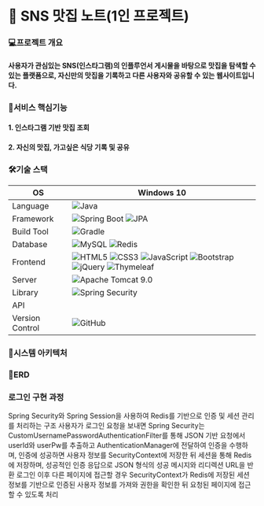 # 🍴  SNS 맛집 노트(1인 프로젝트)

### 💻프로젝트 개요
#### 사용자가 관심있는 SNS(인스타그램)의 인플루언서 게시물을 바탕으로 맛집을 탐색할 수 있는 플랫폼으로, 자신만의 맛집을 기록하고 다른 사용자와 공유할 수 있는 웹사이트입니다.

### 🎯서비스 핵심기능
#### 1. 인스타그램 기반 맛집 조회
#### 2. 자신의 맛집, 가고싶은 식당 기록 및 공유

### 🛠기술 스택
OS | Windows 10
--- | --- |
Language | ![Java](https://img.shields.io/badge/JAVA-000?style=for-the-badge&logo=java&logoColor=white)
Framework | ![Spring Boot](https://img.shields.io/badge/Spring%20Boot-6DB33F?style=for-the-badge&logo=springboot&logoColor=white) ![JPA](https://img.shields.io/badge/JPA-326690?style=for-the-badge&logo=hibernate&logoColor=white)
Build Tool | ![Gradle](https://img.shields.io/badge/Gradle-02303A?style=for-the-badge&logo=gradle&logoColor=white)
Database | ![MySQL](https://img.shields.io/badge/MySQL-4479A1?style=for-the-badge&logo=mysql&logoColor=white) ![Redis](https://img.shields.io/badge/redis-DC382D?style=for-the-badge&logo=redis&logoColor=white)
Frontend | ![HTML5](https://img.shields.io/badge/html5-E34F26?style=for-the-badge&logo=html5&logoColor=white) ![CSS3](https://img.shields.io/badge/css3-1572B6?style=for-the-badge&logo=css3&logoColor=white) ![JavaScript](https://img.shields.io/badge/javascript-F7DF1E?style=for-the-badge&logo=javascript&logoColor=black) ![Bootstrap](https://img.shields.io/badge/Bootstrap-7952B3?style=for-the-badge&logo=bootstrap&logoColor=white) ![jQuery](https://img.shields.io/badge/jQuery-0769AD?style=for-the-badge&logo=jquery&logoColor=white) ![Thymeleaf](https://img.shields.io/badge/thymeleaf-005F0F?style=for-the-badge&logo=thymeleaf&logoColor=white)
Server | ![Apache Tomcat 9.0](https://img.shields.io/badge/Apache%20Tomcat%20-F8DC75?style=for-the-badge&logo=apachetomcat&logoColor=black) 
Library | ![Spring Security](https://img.shields.io/badge/spring%20security-6DB33F?style=for-the-badge&logo=springsecurity&logoColor=white)
API | 
Version Control | ![GitHub](https://img.shields.io/badge/GitHub-181717?style=for-the-badge&logo=GitHub&logoColor=white)

### 🚧시스템 아키텍처

### 📖ERD

### 로그인 구현 과정
Spring Security와 Spring Session을 사용하여 Redis를 기반으로 인증 및 세션 관리를 처리하는 구조
사용자가 로그인 요청을 보내면 Spring Security는 CustomUsernamePasswordAuthenticationFilter를 통해 JSON 기반 요청에서 userId와 userPw를 추출하고 AuthenticationManager에 전달하여 인증을 수행하며, 인증에 성공하면 사용자 정보를 SecurityContext에 저장한 뒤 세션을 통해 Redis에 저장하며, 성공적인 인증 응답으로 JSON 형식의 성공 메시지와 리디렉션 URL을 반환
로그인 이후 다른 페이지에 접근할 경우 SecurityContext가 Redis에 저장된 세션 정보를 기반으로 인증된 사용자 정보를 가져와 권한을 확인한 뒤 요청된 페이지에 접근할 수 있도록 처리